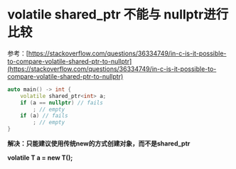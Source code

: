 # volatile shared\_ptr 不能与 nullptr进行比较

参考：[https://stackoverflow.com/questions/36334749/in-c-is-it-possible-to-compare-volatile-shared-ptr-to-nullptr](https://stackoverflow.com/questions/36334749/in-c-is-it-possible-to-compare-volatile-shared-ptr-to-nullptr)



```cpp
auto main() -> int {
    volatile shared_ptr<int> a;
    if (a == nullptr) // fails
        ; // empty
    if (a) // fails
        ; // empty
}
```

**解决：只能建议使用传统new的方式创建对象，而不是shared\_ptr**

**volatile T a = new T\(\);**

